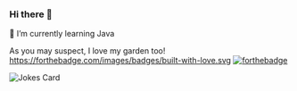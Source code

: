 ### Hi there 👋
🌱 I’m currently learning Java 

As you may suspect, I love my garden too! 
https://forthebadge.com/images/badges/built-with-love.svg [![forthebadge](https://forthebadge.com/images/badges/built-with-love.svg)](https://forthebadge.com)
<!-- Markdown -->

![Jokes Card](https://readme-jokes.vercel.app/api)

<!--
**GreenGard/GreenGard** is a ✨ _special_ ✨ repository because its `README.md` (this file) appears on your GitHub profile.

Here are some ideas to get you started:

- 🔭 I’m currently working on ...
###
- 👯 I’m looking to collaborate on ...
- 🤔 I’m looking for help with ...
- 💬 Ask me about ...
- 📫 How to reach me: ...
- 😄 Pronouns: ...
- ⚡ Fun fact: ...
-->
